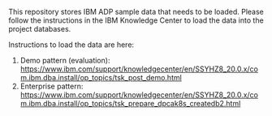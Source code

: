 This repository stores IBM ADP sample data that needs to be loaded.  Please follow the instructions in the IBM Knowledge Center to load the data into the project databases.

Instructions to load the data are here:
1. Demo pattern (evaluation): https://www.ibm.com/support/knowledgecenter/en/SSYHZ8_20.0.x/com.ibm.dba.install/op_topics/tsk_post_demo.html
2. Enterprise pattern:
https://www.ibm.com/support/knowledgecenter/en/SSYHZ8_20.0.x/com.ibm.dba.install/op_topics/tsk_prepare_dpcak8s_createdb2.html
